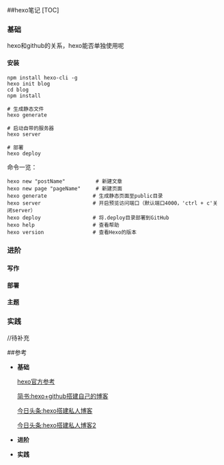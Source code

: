 ##hexo笔记
[TOC]

### 基础

hexo和github的关系，hexo能否单独使用呢

#### 安装

```shell
npm install hexo-cli -g
hexo init blog
cd blog
npm install

# 生成静态文件
hexo generate

# 启动自带的服务器
hexo server

# 部署
hexo deploy
```

命令一览：

```shell
hexo new "postName" 		 # 新建文章
hexo new page "pageName" 	 # 新建页面
hexo generate 				# 生成静态页面至public目录
hexo server					# 开启预览访问端口（默认端口4000，'ctrl + c'关闭server）
hexo deploy 				# 将.deploy目录部署到GitHub
hexo help 					# 查看帮助
hexo version 				# 查看Hexo的版本
```

### 进阶

#### 写作

#### 部署

#### 主题

### 实践

//待补充

 ##参考

- **基础**

  [hexo官方参考](https://hexo.io/docs/)

  [简书:hexo+github搭建自己的博客](http://www.jianshu.com/p/465830080ea9)

  [今日头条:hexo搭建私人博客](http://www.toutiao.com/i6467864285803446798/)

  [今日头条:hexo搭建私人博客2](https://www.toutiao.com/i6493409693451420173/)

- **进阶**

- **实践**

